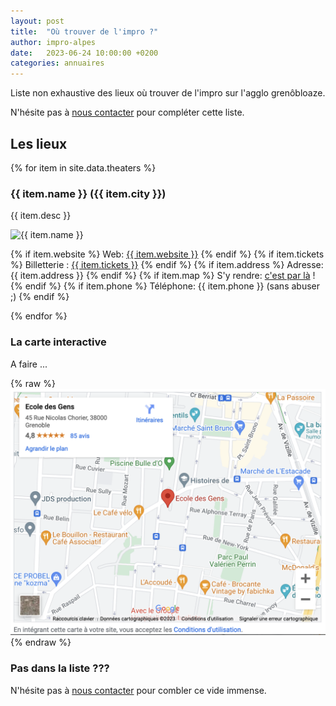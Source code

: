 ```yaml
---
layout: post
title:  "Où trouver de l'impro ?"
author: impro-alpes
date:   2023-06-24 10:00:00 +0200
categories: annuaires
---
```


Liste non exhaustive des lieux où trouver de l'impro sur l'agglo grenôbloaze.

N'hésite pas à <a href='/contact/'>nous contacter</a> pour compléter cette liste.

## Les lieux

{% for item in site.data.theaters %}
### {{ item.name }} ({{ item.city }})
{{ item.desc }}

<img src="./assets/images/theaters/{{ item.img }}" alt="{{ item.name }}">

{% if item.website %}
Web: <a href= '{{ item.website }}'>{{ item.website }}</a>
{% endif %}
{% if item.tickets %}
Billetterie : <a href= '{{ item.tickets }}'>{{ item.tickets }}</a>
{% endif %}
{% if item.address %}
Adresse: {{ item.address }}
{% endif %}
{% if item.map %}
S'y rendre: <a href='{{ item.map }}'>c'est par là</a> !
{% endif %}
{% if item.phone %}
Téléphone: {{ item.phone }} (sans abuser ;)
{% endif %}

{% endfor %}

### La carte interactive

A faire ...

{% raw %}
<img src="../carte-interactive.png">
{% endraw %}

[//]: # (<iframe width="600" height="450" style="border:0" loading="lazy" allowfullscreen referrerpolicy="no-referrer-when-downgrade" src="https://www.google.com/maps/embed/v1/place?key=API_KEY&q=Grenoble,France"></iframe>)

### Pas dans la liste ???
N'hésite pas à [nous contacter](/contact) pour combler ce vide immense.